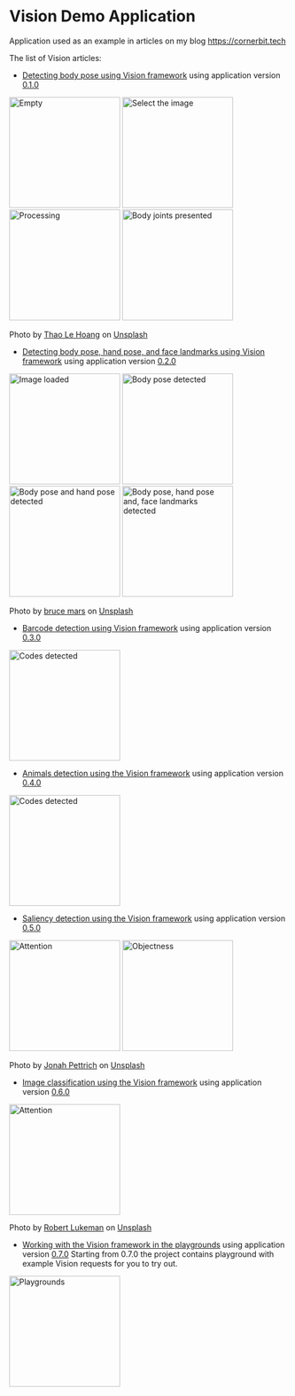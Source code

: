 # Vision Demo Application
Application used as an example in articles on my blog https://cornerbit.tech

The list of Vision articles:

- [Detecting body pose using Vision framework](https://cornerbit.tech/detecting-body-pose-using-vision-framework/) using application version [0.1.0](https://github.com/ktustanowski/visiondemo/releases/tag/v0.1.0)

<img src="Images/1.empty.png" alt="Empty" width="200"/> <img src="Images/2.select.image.png" alt="Select the image" width="200"/> <img src="Images/3.processing.png" alt="Processing" width="200"/> <img src="Images/4.joints.visible.png" alt="Body joints presented" width="200"/>

Photo by [Thao Le Hoang](https://unsplash.com/@h4x0r3?utm_source=unsplash&utm_medium=referral&utm_content=creditCopyText) on [Unsplash](https://unsplash.com/s/photos/karate?utm_source=unsplash&utm_medium=referral&utm_content=creditCopyText)

- [Detecting body pose, hand pose, and face landmarks using Vision framework](https://cornerbit.tech/detecting-body-pose-hand-pose-and-face-landmarks-using-vision-framework/) using application version [0.2.0](https://github.com/ktustanowski/visiondemo/releases/tag/v0.2.0)

<img src="Images/v020_1.png" alt="Image loaded" width="200"/> <img src="Images/v020_2.png" alt="Body pose detected" width="200"/> <img src="Images/v020_3.png" alt="Body pose and hand pose detected" width="200"/> <img src="Images/v020_4.png" alt="Body pose, hand pose and, face landmarks detected" width="200"/>

Photo by [bruce mars](https://unsplash.com/@brucemars?utm_source=unsplash&utm_medium=referral&utm_content=creditCopyText) on [Unsplash](https://unsplash.com/s/photos/karate?utm_source=unsplash&utm_medium=referral&utm_content=creditCopyText)

- [Barcode detection using Vision framework](https://cornerbit.tech/barcode-detection-using-vision-framework) using application version [0.3.0](https://github.com/ktustanowski/visiondemo/releases/tag/v0.3.0)
<img src="Images/v030.png" alt="Codes detected" width="200"/>

- [Animals detection using the Vision framework](https://cornerbit.tech/animals-detection-using-the-vision-framework) using application version [0.4.0](https://github.com/ktustanowski/visiondemo/releases/tag/v0.4.0)
<img src="Images/v040.PNG" alt="Codes detected" width="200"/>

- [Saliency detection using the Vision framework](https://cornerbit.tech/saliency-detection-using-the-vision-framework) using application version [0.5.0](https://github.com/ktustanowski/visiondemo/releases/tag/v0.5.0)

<img src="Images/v050_attention.PNG" alt="Attention" width="200"/> <img src="Images/v050_objectness.PNG" alt="Objectness" width="200"/>

Photo by [Jonah Pettrich](https://unsplash.com/@jonah_jpg?utm_source=unsplash&utm_medium=referral&utm_content=creditCopyText) on [Unsplash](https://unsplash.com/s/photos/karate?utm_source=unsplash&utm_medium=referral&utm_content=creditCopyText)

- [Image classification using the Vision framework](https://cornerbit.tech/image-classification-using-the-vision-framework) using application version [0.6.0](https://github.com/ktustanowski/visiondemo/releases/tag/v0.6.0)

<img src="Images/v060.PNG" alt="Attention" width="200"/>

Photo by [Robert Lukeman](https://unsplash.com/@robertlukeman?utm_source=unsplash&utm_medium=referral&utm_content=creditCopyText) on [Unsplash](https://unsplash.com/s/photos/karate?utm_source=unsplash&utm_medium=referral&utm_content=creditCopyText)

- [Working with the Vision framework in the playgrounds](https://cornerbit.tech/working-with-the-vision-framework-in-the-playgrounds) using application version [0.7.0](https://github.com/ktustanowski/visiondemo/releases/tag/v0.7.0)
Starting from 0.7.0 the project contains playground with example Vision requests for you to try out.  

<img src="Images/v070.png" alt="Playgrounds" width="200"/>
